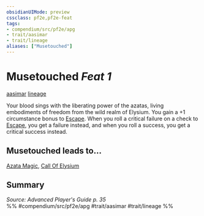 ```yaml
---
obsidianUIMode: preview
cssclass: pf2e,pf2e-feat
tags:
- compendium/src/pf2e/apg
- trait/aasimar
- trait/lineage
aliases: ["Musetouched"]
---
```

# Musetouched  *Feat 1*  
[aasimar](rules/traits/aasimar-apg.md "Aasimar Ancestry & Heritage Trait")  [lineage](rules/traits/lineage-apg.md "Lineage  Trait")  


Your blood sings with the liberating power of the azatas, living embodiments of freedom from the wild realm of Elysium. You gain a +1 circumstance bonus to [Escape](rules/actions/escape.md). When you roll a critical failure on a check to [Escape](rules/actions/escape.md), you get a failure instead, and when you roll a success, you get a critical success instead.

## Musetouched leads to...

[Azata Magic](compendium/feats/azata-magic-apg.md), [Call Of Elysium](compendium/feats/call-of-elysium-loag.md)

## Summary

*Source: Advanced Player's Guide p. 35*  
%% #compendium/src/pf2e/apg #trait/aasimar #trait/lineage %%
